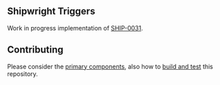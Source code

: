 <!--
Copyright The Shipwright Contributors

SPDX-License-Identifier: Apache-2.0
-->
Shipwright Triggers
-------------------

Work in progress implementation of [SHIP-0031][SHIP-0031].

## Contributing

Please consider the [primary components](./docs/components.md), also how to [build and test](./docs/building.md) this repository.

[SHIP-0031]: https://github.com/shipwright-io/community/blob/main/ships/0031-shipwright-trigger.md
